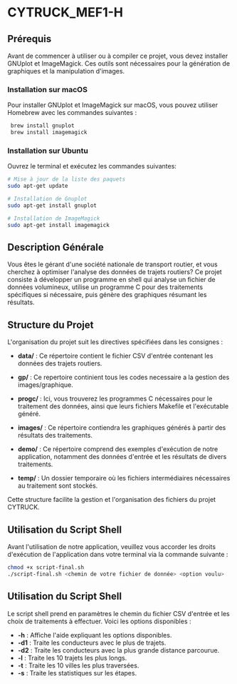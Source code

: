 # CYTRUCK_MEF1-H


## Prérequis

Avant de commencer à utiliser ou à compiler ce projet, vous devez installer GNUplot et ImageMagick. Ces outils sont nécessaires pour la génération de graphiques et la manipulation d'images.

### Installation sur macOS

Pour installer GNUplot et ImageMagick sur macOS, vous pouvez utiliser Homebrew avec les commandes suivantes :

```bash
 brew install gnuplot
 brew install imagemagick
```

### Installation sur Ubuntu

Ouvrez le terminal et exécutez les commandes suivantes:

```bash
# Mise à jour de la liste des paquets
sudo apt-get update

# Installation de Gnuplot
sudo apt-get install gnuplot

# Installation de ImageMagick
sudo apt-get install imagemagick
```

## Description Générale

Vous êtes le gérant d'une société nationale de transport routier, et vous cherchez à optimiser l'analyse des données de trajets routiers? Ce projet consiste à développer un programme en shell qui analyse un fichier de données volumineux, utilise un programme C pour des traitements spécifiques si nécessaire, puis génère des graphiques résumant les résultats.

## Structure du Projet

L'organisation du projet suit les directives spécifiées dans les consignes :

- **data/** : Ce répertoire contient le fichier CSV d'entrée contenant les données des trajets routiers.

- **gp/** : Ce repertoire continient tous les codes necessaire a la gestion des images/graphique.
  
- **progc/** : Ici, vous trouverez les programmes C nécessaires pour le traitement des données, ainsi que leurs fichiers Makefile et l'exécutable généré.

- **images/** : Ce répertoire contiendra les graphiques générés à partir des résultats des traitements.

- **demo/** : Ce répertoire comprend des exemples d'exécution de notre application, notamment des données d'entrée et les résultats de divers traitements.

- **temp/** : Un dossier temporaire où les fichiers intermédiaires nécessaires au traitement sont stockés.

Cette structure facilite la gestion et l'organisation des fichiers du projet CYTRUCK.

## Utilisation du Script Shell

Avant l'utilisation de notre application, veuillez vous accorder les droits d'exécution de l'application dans votre terminal via la commande suivante :

```bash
chmod +x script-final.sh
./script-final.sh <chemin de votre fichier de donnée> <option voulu>
```
## Utilisation du Script Shell

Le script shell prend en paramètres le chemin du fichier CSV d'entrée et les choix de traitements à effectuer. Voici les options disponibles :

- **-h** : Affiche l'aide expliquant les options disponibles.
- **-d1** : Traite les conducteurs avec le plus de trajets.
- **-d2** : Traite les conducteurs avec la plus grande distance parcourue.
- **-l** : Traite les 10 trajets les plus longs.
- **-t** : Traite les 10 villes les plus traversées.
- **-s** : Traite les statistiques sur les étapes.


